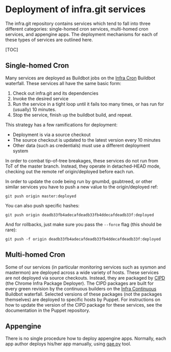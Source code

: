 # Deployment of infra.git services

The infra.git repository contains services which tend to fall into three
different categories: single-homed cron services, multi-homed cron
services, and appengine apps. The deployment mechanisms for each of
these types of services are outlined here.

[TOC]

## Single-homed Cron

Many services are deployed as Buildbot jobs on the
[Infra Cron](https://build.chromium.org/p/chromium.infra.cron/builders)
Buildbot waterfall. These services all have the same basic form:

1. Check out infra.git and its dependencies
2. Invoke the desired service
3. Run the service in a tight loop until it fails too many times, or
   has run for (usually) 10 minutes.
4. Stop the service, finish up the buildbot build, and repeat.

This strategy has a few ramifications for deployment:

* Deployment is via a source checkout
* The source checkout is updated to the latest version every 10
  minutes
* Other data (such as credentials) must use a different deployment
  system

In order to combat tip-of-tree breakages, these services do not run from
ToT of the master branch. Instead, they operate in detached-HEAD mode,
checking out the remote ref origin/deployed before each run.

In order to update the code being run by gnumbd, gsubtreed, or other
similar services you have to push a new value to the origin/deployed
ref:

    git push origin master:deployed

You can also push specific hashes:

    git push origin deadb33fb4adecafdeadb33fb4ddecafdeadb33f:deployed

And for rollbacks, just make sure you pass the `--force` flag (this
should be rare):

    git push -f origin deadb33fb4adecafdeadb33fb4ddecafdeadb33f:deployed

## Multi-homed Cron

Some of our services (in particular monitoring services such as sysmon
and mastermon) are deployed across a wide variety of hosts.
These services are not deployed via source checkouts. Instead, they are
packaged by [CIPD](/appengine/chrome_infra_packages) (the Chrome Infra Package
Deployer). The CIPD packages are built for every green revision by the
continuous builders on the [Infra
Continuous](https://build.chromium.org/p/chromium.infra/console) Buildbot
waterfall. Selected versions of these packages (not the packages themselves) are
deployed to specific hosts by Puppet. For instructions on how to update the
version of the CIPD package for these services, see the documentation in the
Puppet repository.

## Appengine

There is no single procedure how to deploy appengine apps. Normally, each app
author deploys his/her app manually, using
[gae.py](../appengine/README.md#Managing-AppEngine-apps) tool.
